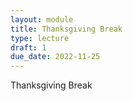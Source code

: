 ```yaml
---
layout: module
title: Thanksgiving Break
type: lecture
draft: 1
due_date: 2022-11-25
---
```


Thanksgiving Break